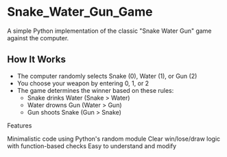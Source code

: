 # Snake_Water_Gun_Game

A simple Python implementation of the classic "Snake Water Gun" game against the computer.

## How It Works
- The computer randomly selects Snake (0), Water (1), or Gun (2)
- You choose your weapon by entering 0, 1, or 2
- The game determines the winner based on these rules:
  - Snake drinks Water (Snake > Water)
  - Water drowns Gun (Water > Gun)
  - Gun shoots Snake (Gun > Snake)
 
Features

Minimalistic code using Python's random module
Clear win/lose/draw logic with function-based checks
Easy to understand and modify
